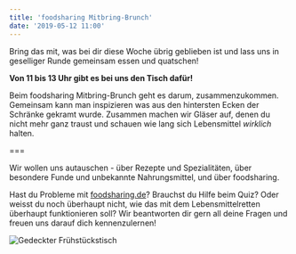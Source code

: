 ```yaml
---
title: 'foodsharing Mitbring-Brunch'
date: '2019-05-12 11:00'
---
```


Bring das mit, was bei dir diese Woche übrig geblieben ist und lass uns in geselliger Runde gemeinsam essen und quatschen!

**Von 11 bis 13 Uhr gibt es bei uns den Tisch dafür!**

Beim foodsharing Mitbring-Brunch geht es darum, zusammenzukommen.
Gemeinsam kann man inspizieren was aus den hintersten Ecken der Schränke gekramt wurde. Zusammen machen wir Gläser auf, denen du nicht mehr ganz traust und schauen wie lang sich Lebensmittel _wirklich_ halten.

===

Wir wollen uns autauschen  - über Rezepte und Spezialitäten, über besondere Funde und unbekannte Nahrungsmittel, und über foodsharing.

Hast du Probleme mit [foodsharing.de](https://foodsharing.de)? Brauchst du Hilfe beim Quiz? Oder weisst du noch überhaupt nicht, wie das mit dem Lebensmittelretten überhaupt funktionieren soll?
Wir beantworten dir gern all deine Fragen und freuen uns darauf dich kennenzulernen!

![Gedeckter Frühstückstisch](/pics/breakfast.jpg)
